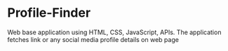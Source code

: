 # Profile-Finder
Web base application using HTML, CSS, JavaScript, APIs. The application fetches link or any social media profile details on web page
